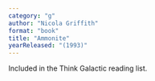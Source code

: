 ```yaml
---
category: "g"
author: "Nicola Griffith"
format: "book"
title: "Ammonite"
yearReleased: "(1993)"
---
```

Included in the Think Galactic reading list.
 